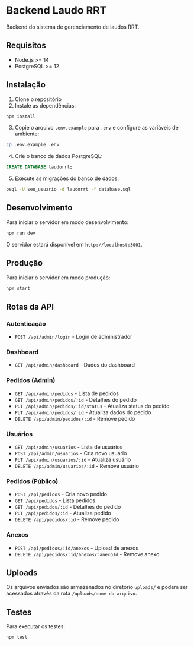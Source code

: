 # Backend Laudo RRT

Backend do sistema de gerenciamento de laudos RRT.

## Requisitos

- Node.js >= 14
- PostgreSQL >= 12

## Instalação

1. Clone o repositório
2. Instale as dependências:
```bash
npm install
```

3. Copie o arquivo `.env.example` para `.env` e configure as variáveis de ambiente:
```bash
cp .env.example .env
```

4. Crie o banco de dados PostgreSQL:
```sql
CREATE DATABASE laudorrt;
```

5. Execute as migrações do banco de dados:
```bash
psql -U seu_usuario -d laudorrt -f database.sql
```

## Desenvolvimento

Para iniciar o servidor em modo desenvolvimento:

```bash
npm run dev
```

O servidor estará disponível em `http://localhost:3001`.

## Produção

Para iniciar o servidor em modo produção:

```bash
npm start
```

## Rotas da API

### Autenticação

- `POST /api/admin/login` - Login de administrador

### Dashboard

- `GET /api/admin/dashboard` - Dados do dashboard

### Pedidos (Admin)

- `GET /api/admin/pedidos` - Lista de pedidos
- `GET /api/admin/pedidos/:id` - Detalhes do pedido
- `PUT /api/admin/pedidos/:id/status` - Atualiza status do pedido
- `PUT /api/admin/pedidos/:id` - Atualiza dados do pedido
- `DELETE /api/admin/pedidos/:id` - Remove pedido

### Usuários

- `GET /api/admin/usuarios` - Lista de usuários
- `POST /api/admin/usuarios` - Cria novo usuário
- `PUT /api/admin/usuarios/:id` - Atualiza usuário
- `DELETE /api/admin/usuarios/:id` - Remove usuário

### Pedidos (Público)

- `POST /api/pedidos` - Cria novo pedido
- `GET /api/pedidos` - Lista pedidos
- `GET /api/pedidos/:id` - Detalhes do pedido
- `PUT /api/pedidos/:id` - Atualiza pedido
- `DELETE /api/pedidos/:id` - Remove pedido

### Anexos

- `POST /api/pedidos/:id/anexos` - Upload de anexos
- `DELETE /api/pedidos/:id/anexos/:anexoId` - Remove anexo

## Uploads

Os arquivos enviados são armazenados no diretório `uploads/` e podem ser acessados através da rota `/uploads/nome-do-arquivo`.

## Testes

Para executar os testes:

```bash
npm test
``` 